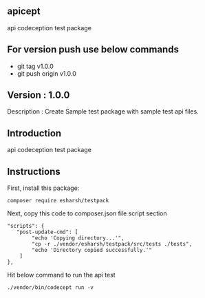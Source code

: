 ## apicept
api codeception test package

## For version push use below commands
- git tag v1.0.0
- git push origin v1.0.0

## Version : 1.0.0
Description : Create Sample test package with sample test api files.

## Introduction 
api codeception test package

## Instructions

First, install this package:

    composer require esharsh/testpack

Next, copy this code to composer.json file script section

    "scripts": {
       "post-update-cmd": [
            "echo 'Copying directory...'",
            "cp -r ./vendor/esharsh/testpack/src/tests ./tests",
            "echo 'Directory copied successfully.'"
        ]
    },

Hit below command to run the api test

    ./vendor/bin/codecept run -v

